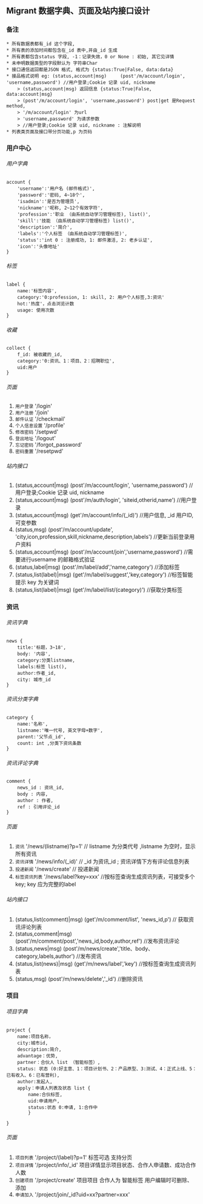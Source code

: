 ## Migrant 数据字典、页面及站内接口设计

### 备注
```
* 所有数据表都有_id 这个字段,
* 所有表的添加时间都包含在_id 表中,并由_id 生成
* 所有表都包含status 字段, -1：记录失效，0 or None : 初始, 其它见详情
* 未申明数据类型的字段默认为 字符串Char
* 接口通信返回都是JSON 格式, 格式为 {status:True|False, data:data}
* 接品格式说明 eg: (status,account|msg)     (post'/m/account/login', 'username,password') //用户登录;Cookie 记录 uid, nickname
 	> (status,account|msg) 返回信息 {status:True|False, data:account|msg}
 	> (post'/m/account/login', 'username,password') post|get 是Request method, 
 	> '/m/account/login' 为url
 	> 'username,password' 为请求参数
 	> //用户登录;Cookie 记录 uid, nickname : 注解说明
* 列表类页面及接口带分页功能,p 为页码
```

### 用户中心

###### 用户字典
```
account {
	'username':'用户名 (邮件格式)',
	'password':'密码, 4~18个',
	'isadmin':'是否为管理员',
	'nickname':'呢称, 2~12个有效字符',
	'profession':'职业 （由系统自动学习管理标签), list()',
	'skill':'技能 （由系统自动学习管理标签) list()',
	'description':'简介',
	'labels':'个人标签 （由系统自动学习管理标签)',
	'status':'int 0 : 注册成功, 1: 邮件激活, 2: 老乡认证',
	'icon':'头像地址'
}
```
###### 标签
```
label {
	name:'标签内容',
	category:'0:profession, 1: skill, 2: 用户个人标签,3:资讯'
	hot:'热度'，点击浏览计数
	usage: 使用次数
}
```

###### 收藏
```
collect {
	f_id: 被收藏的_id,
	category:'0:资讯、1：项目、2：招聘职位',
	uid:用户
}
```

###### 页面

1. `用户登录` '/login'
2. `用户注册` '/join' 
3. `邮件认证` '/checkmail'
4. `个人信息设置` '/profile'
5. `修改密码`	 '/setpwd'
6. `登出地址` '/logout'
7. `忘记密码`	 '/forgot_password'
8. `密码重置` '/resetpwd'


###### 站内接口

1. (status,account|msg)     (post'/m/account/login', 'username,password') //用户登录;Cookie 记录 uid, nickname
2. (status,account|msg)     (post'/m/auth/login', 'siteid,otherid,name') //用户登录
3. (status,account|msg)     (get'/m/account/info/(_id)')                //用户信息, _id 用户ID,可变参数
4. (status,msg)     		(post'/m/account/update', 'city,icon,profession,skill,nickname,description,labels') //更新当前登录用户资料
5. (status,account|msg)		(post'/m/account/join','username,password') //需要进行username 的邮箱格式验证
6. (status,label|msg)		(post'/m/label/add','name,category')	//添加标签
7. (status,list(label)|msg) (get'/m/label/suggest','key,category')	//标签智能提示 key 为关键词
8. (status,list(label)|msg) (get'/m/label/list/(category)')		//获取分类标签


### 资讯

###### 资讯字典
```
news {
	title:'标题，3~18',
	body: '内容',
	category:分类listname,
	labels:标签 list(),
	author:作者_id,
	city: 城市_id
}
```

###### 资讯分类字典
```
category {
	name:'名称',
	listname:'唯一代号, 英文字母+数字',
	parent:'父节点_id',
	count: int ,分类下资讯条数
}
```

###### 资讯评论字典
```
comment {
	news_id : 资讯_id,
	body : 内容,
	author : 作者,
	ref : 引用评论_id
}
```

###### 页面

1. `资讯` '/news/(listname)?p=1'  // listname 为分类代号 ,listname 为空时，显示所有资讯
2. `资讯详情` '/news/info/(_id)' // _id 为资讯_id ; 资讯详情下方有评论信息列表
3. `投递新闻` '/news/create'		// 投递新闻
4. `标签资讯列表` '/news/label?key=xxx' //按标签查询生成资讯列表，可接受多个key; key 应为完整的label 


###### 站内接口

1. (status,list(comment)|msg)     (get'/m/comment/list', 'news_id,p') // 获取资讯评论列表
2. (status,comment|msg)			  (post'/m/comment/post','news_id,body,author,ref') //发布资讯评论
3. (status,news|msg)			  (post'/m/news/create','title、body、category,labels,author') //发布资讯
4. (status,list(news)|msg)		  (get'/m/news/label','key') //按标签查询生成资讯列表
5. (status,msg)					  (post'/m/news/delete','_id') //删除资讯

### 项目

###### 项目字典
```
project {
	name:项目名称，
	city:城市id,
	description:简介,
	advantage：优势,
	partner：合伙人 list （智能标签）,
	status: 状态 (0:好主意、1：项目计划书、2：产品原型、3:测试、4：正式上线、5：已有收入、6：已有营利),
	author:发起人,
	apply：申请人列表及状态 list {
		name:合伙标签,
		uid:申请用户,
		status:状态 0:申请, 1:合作中
		}
	
}
```

###### 页面

1. `项目列表` '/project/(label)?p=1' 标签可选 支持分页
2. `项目详情` '/project/info/_id'    项目详情显示项目状态、合作人申请数、成功合作人数
3. `创建项目` '/project/create'	     项目项目 合作人为 智能标签 用户编辑时可删除、添加
4. `申请加入` '/project/join/_id?uid=xx?partner=xxx' 
